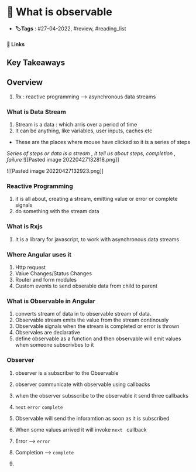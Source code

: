 # 📑 What is observable

- **🏷️Tags** : #27-04-2022, #review, #reading_list

#### 🔗 Links

[](https://www.tektutorialshub.com/angular/angular-observable-tutorial-using-rxjs/)
## Key Takeaways

## Overview
1. Rx : reactive programming --> asynchronous data streams


### What is Data Stream
1. Stream is a data : which arris over a period of time 
2. It can be anything, like variables, user inputs, caches etc

- These are the places where mouse have clicked so it is a series of steps

*Series of steps or data is a stream , it tell us about steps, completion , failure*
![[Pasted image 20220427132818.png]]

![[Pasted image 20220427132923.png]]



###  Reactive Programming
1. it is all about, creating a stream, emitting value or error or complete signals 
2. do something with the stream data


### What is Rxjs
1. It  is a library for javascript, to work with asynchronous data streams


### Where Angular uses it 
1. Http request
2. Value Changes/Status Changes
3. Router and form modules
4. Custom events to send obserable data from child to parent


### What is Observable in Angular
1. converts stream of data in to observable stream of data.
2. Observable stream emits the value from the stream continously
3. Observable signals when the stream is completed or error is thrown
4. Observales are declarative
5. define observable as a function and then observable will emit values when someone subscrivbes to it 


### Observer
1. observer is a subscriber to the Observable
2. observer communicate with observable using callbacks
3. when the observer subsscribe to the observable it send three callbacks
4. `next` `error` `complete`

5. Observable will send the inforamtion as soon as it is subscribed
6. When some values arrived it will invoke `next ` callback
7. Error --> `error`
8. Completion --> `complete`
9. 













